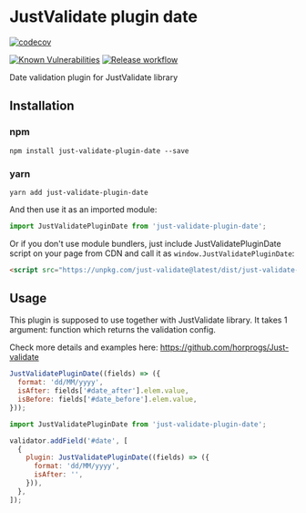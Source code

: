 # JustValidate plugin date

[![codecov](https://codecov.io/gh/horprogs/Just-validate-plugin-date/branch/master/graph/badge.svg?token=O6DXXL5TUU)](https://codecov.io/gh/horprogs/Just-validate)
<a href="https://bundlephobia.com/result?p=just-validate-plugin-date@latest" target="\_parent">
<img alt="" src="https://badgen.net/bundlephobia/minzip/just-validate-plugin-date@latest" />
</a>

[//]: # '[![Codacy Badge](https://app.codacy.com/project/badge/Grade/6c7a25cc9fdb4bf8869884339418352d)](https://www.codacy.com/gh/horprogs/Just-validate/dashboard?utm_source=github.com&utm_medium=referral&utm_content=horprogs/Just-validate&utm_campaign=Badge_Grade)'

[![Known Vulnerabilities](https://snyk.io/test/github/horprogs/Just-validate-plugin-date/badge.svg)](https://snyk.io/test/github/horprogs/Just-validate-plugin-date)
[![Release workflow](https://github.com/horprogs/Just-validate-plugin-date/workflows/Test%20and%20Release/badge.svg)](https://github.com/horprogs/Just-validate-plugin-date/actions)

Date validation plugin for JustValidate library

## Installation

### npm

```shell
npm install just-validate-plugin-date --save
```

### yarn

```shell
yarn add just-validate-plugin-date
```

And then use it as an imported module:

```js
import JustValidatePluginDate from 'just-validate-plugin-date';
```

Or if you don't use module bundlers, just include JustValidatePluginDate script on your page from CDN and call it as `window.JustValidatePluginDate`:

```html
<script src="https://unpkg.com/just-validate@latest/dist/just-validate-plugin-date.production.min.js"></script>
```

## Usage

This plugin is supposed to use together with JustValidate library. It takes 1 argument: function which returns the validation config.

Check more details and examples here: https://github.com/horprogs/Just-validate

```js
JustValidatePluginDate((fields) => ({
  format: 'dd/MM/yyyy',
  isAfter: fields['#date_after'].elem.value,
  isBefore: fields['#date_before'].elem.value,
}));
```

```js
import JustValidatePluginDate from 'just-validate-plugin-date';

validator.addField('#date', [
  {
    plugin: JustValidatePluginDate((fields) => ({
      format: 'dd/MM/yyyy',
      isAfter: '',
    })),
  },
]);
```
